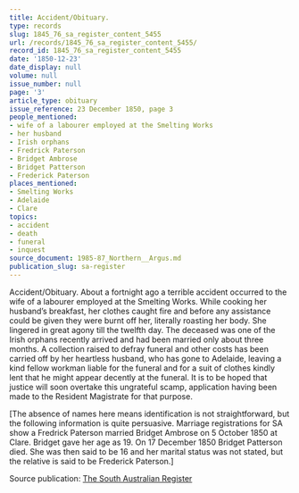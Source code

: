 ```yaml
---
title: Accident/Obituary.
type: records
slug: 1845_76_sa_register_content_5455
url: /records/1845_76_sa_register_content_5455/
record_id: 1845_76_sa_register_content_5455
date: '1850-12-23'
date_display: null
volume: null
issue_number: null
page: '3'
article_type: obituary
issue_reference: 23 December 1850, page 3
people_mentioned:
- wife of a labourer employed at the Smelting Works
- her husband
- Irish orphans
- Fredrick Paterson
- Bridget Ambrose
- Bridget Patterson
- Frederick Paterson
places_mentioned:
- Smelting Works
- Adelaide
- Clare
topics:
- accident
- death
- funeral
- inquest
source_document: 1985-87_Northern__Argus.md
publication_slug: sa-register
---
```


Accident/Obituary.  About a fortnight ago a terrible accident occurred to the wife of a labourer employed at the Smelting Works.  While cooking her husband’s breakfast, her clothes caught fire and before any assistance could be given they were burnt off her, literally roasting her body.  She lingered in great agony till the twelfth day.  The deceased was one of the Irish orphans recently arrived and had been married only about three months.  A collection raised to defray funeral and other costs has been carried off by her heartless husband, who has gone to Adelaide, leaving a kind fellow workman liable for the funeral and for a suit of clothes kindly lent that he might appear decently at the funeral.  It is to be hoped that justice will soon overtake this ungrateful scamp, application having been made to the Resident Magistrate for that purpose.

[The absence of names here means identification is not straightforward, but the following information is quite persuasive.  Marriage registrations for SA show a Fredrick Paterson married Bridget Ambrose on 5 October 1850 at Clare.  Bridget gave her age as 19.  On 17 December 1850 Bridget Patterson died.  She was then said to be 16 and her marital status was not stated, but the relative is said to be Frederick Paterson.]

Source publication: [The South Australian Register](/publications/sa-register/)
